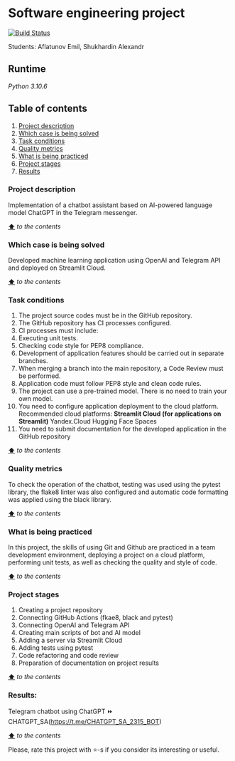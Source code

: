 # Software engineering project

[![Build Status](https://github.com/shuher237/final_project_si/actions/workflows/python-app.yml/badge.svg?branch=main)](https://github.com/shuher237/final_project_si/actions/workflows/python-app.yml)

Students: Aflatunov Emil, Shukhardin Alexandr


## **Runtime**
*Python 3.10.6*

## **Table of contents**
1. [Project description](#project-description)
2. [Which case is being solved](#which-case-is-being-solved)
3. [Task conditions](#task-conditions)
4. [Quality metrics](#quality-metrics)
5. [What is being practiced](#what-is-being-practiced)
6. [Project stages](#project-stages)
7. [Results](#results)  

### **Project description**
   Implementation of a chatbot assistant based on AI-powered language model ChatGPT in the Telegram messenger.

[**⬆**](#table-of-contents) *to the contents*

### **Which case is being solved**
   Developed machine learning application using OpenAI and Telegram API and deployed on Streamlit Cloud.

[**⬆**](#table-of-contents) *to the contents*

### **Task conditions**
   1. The project source codes must be in the GitHub repository.
   2. The GitHub repository has CI processes configured.
   3. CI processes must include:
   4. Executing unit tests.
   5. Checking code style for PEP8 compliance.
   6. Development of application features should be carried out in separate branches.
   7. When merging a branch into the main repository, a Code Review must be performed.
   8. Application code must follow PEP8 style and clean code rules.
   9. The project can use a pre-trained model. There is no need to train your own model.
   10. You need to configure application deployment to the cloud platform. Recommended cloud platforms:
         **Streamlit Cloud (for applications on Streamlit)**
         Yandex.Cloud
         Hugging Face Spaces
   11. You need to submit documentation for the developed application in the GitHub repository

[**⬆**](#table-of-contents) *to the contents*

### **Quality metrics**  
   To check the operation of the chatbot, testing was used using the pytest library, the flake8 linter was also configured and automatic code formatting was applied using the black library.

[**⬆**](#table-of-contents) *to the contents*

### **What is being practiced**
   In this project, the skills of using Git and Github are practiced in a team development environment, deploying a project on a cloud platform, performing unit tests, as well as checking the quality and style of code.

[**⬆**](#table-of-contents) *to the contents*

### **Project stages**
   1. Creating a project repository
   2. Connecting GitHub Actions (fkae8, black and pytest)
   3. Connecting OpenAI and Telegram API
   4. Creating main scripts of bot and AI model
   5. Adding a server via Streamlit Cloud
   6. Adding tests using pytest
   7. Code refactoring and code review
   8. Preparation of documentation on project results

[**⬆**](#table-of-contents) *to the contents*

### **Results:**
   Telegram chatbot using ChatGPT ⏩ CHATGPT_SA(https://t.me/CHATGPT_SA_2315_BOT)

[**⬆**](#table-of-contents) *to the contents*

Please, rate this project with ⭐️-s if you consider its interesting or useful.
